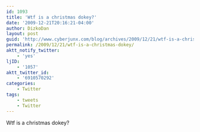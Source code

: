 ```yaml
---
id: 1093
title: 'Wtf is a christmas dokey?'
date: '2009-12-21T20:16:21-04:00'
author: DizkoDan
layout: post
guid: 'http://www.cyberjunx.com/blog/archives/2009/12/21/wtf-is-a-christmas-dokey/'
permalink: /2009/12/21/wtf-is-a-christmas-dokey/
aktt_notify_twitter:
    - 'yes'
ljID:
    - '1057'
aktt_twitter_id:
    - '6910570292'
categories:
    - Twitter
tags:
    - tweets
    - Twitter
---
```


Wtf is a christmas dokey?